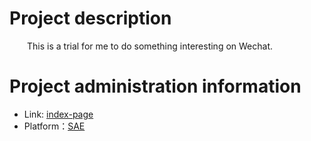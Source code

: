 # Project description

&emsp;&emsp;This is a trial for me to do something interesting on Wechat.

# Project administration information

- Link: [index-page](http://tewechat.sinaapp.com)
- Platform：[SAE](http://sae.sina.com.cn)
